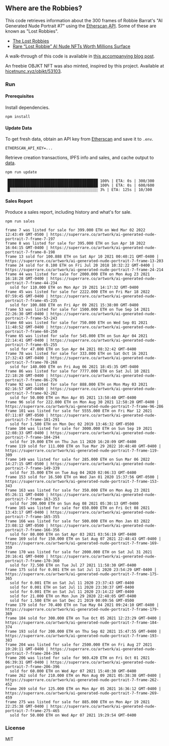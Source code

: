 ## Where are the Robbies?

This code retrieves information about the 300 frames of Robbie Barrat's "AI Generated Nude Portrait #7" using the [Etherscan API](https://etherscan.io/apis). Some of these are known as "Lost Robbies". 

* [The Lost Robbies](https://editorial.superrare.co/2020/09/05/the-lost-robbies/)
* [Rare “Lost Robbie” AI Nude NFTs Worth Millions Surface](https://digitalartcollector.com/rare-lost-robbie-ai-nude-nfts-worth-millions-surface/)

A walk-through of this code is available in [this accompanying blog post](https://code.dblock.org/2021/04/27/walking-etherium-transaction-logs-to-find-lost-robbies-using-etherscan-api.html).

An freebie OBJKT NFT was also minted, inspired by this project. Available at [hicetnunc.xyz/objkt/53103](https://www.hicetnunc.xyz/objkt/53103).

### Run

#### Prerequisites

Install dependencies.

```
npm install
```

#### Update Data

To get fresh data, obtain an API key from [Etherscan](https://etherscan.io/myapikey) and save it to `.env`.

```
ETHERSCAN_API_KEY=...
```

Retrieve creation transactions, IPFS info and sales, and cache output to [data](data).

```
npm run update

 ████████████████████████████████████████ 100% | ETA: 0s | 300/300
 ████████████████████████████████████████ 100% | ETA: 0s | 600/600
 █░░░░░░░░░░░░░░░░░░░░░░░░░░░░░░░░░░░░░░░ 3% | ETA: 125s | 10/300

```

#### Sales Report

Produce a sales report, including history and what's for sale.

```
npm run sales

frame 7 was listed for sale for 399.000 ETH on Wed Mar 02 2022 12:43:49 GMT-0500 | https://superrare.co/artwork/ai-generated-nude-portrait-7-frame-7-197
frame 8 was listed for sale for 395.000 ETH on Sun Apr 10 2022 16:04:15 GMT-0400 | https://superrare.co/artwork/ai-generated-nude-portrait-7-frame-8-198
frame 13 sold for 100.888 ETH on Sat Apr 10 2021 00:40:21 GMT-0400 | https://superrare.co/artwork/ai-generated-nude-portrait-7-frame-13-203
frame 24 sold for 0.100 ETH on Fri Jul 20 2018 10:32:22 GMT-0400 | https://superrare.co/artwork/ai-generated-nude-portrait-7-frame-24-214
frame 44 was listed for sale for 2000.000 ETH on Mon Aug 23 2021 16:18:28 GMT-0400 | https://superrare.co/artwork/ai-generated-nude-portrait-7-frame-44-234
  sold for 110.000 ETH on Mon Apr 19 2021 14:17:32 GMT-0400
frame 45 was listed for sale for 2222.000 ETH on Fri Mar 18 2022 07:59:45 GMT-0400 | https://superrare.co/artwork/ai-generated-nude-portrait-7-frame-45-235
  sold for 100.888 ETH on Fri Apr 09 2021 15:38:00 GMT-0400
frame 53 was listed for sale for 1500.000 ETH on Tue Sep 14 2021 22:26:30 GMT-0400 | https://superrare.co/artwork/ai-generated-nude-portrait-7-frame-53-243
frame 60 was listed for sale for 750.000 ETH on Wed Sep 01 2021 11:48:52 GMT-0400 | https://superrare.co/artwork/ai-generated-nude-portrait-7-frame-60-250
frame 65 was listed for sale for 545.000 ETH on Sun Apr 04 2021 22:14:41 GMT-0400 | https://superrare.co/artwork/ai-generated-nude-portrait-7-frame-65-255
  sold for 47.000 ETH on Sun Apr 04 2021 08:32:42 GMT-0400
frame 78 was listed for sale for 333.000 ETH on Sat Oct 16 2021 17:32:43 GMT-0400 | https://superrare.co/artwork/ai-generated-nude-portrait-7-frame-78-268
  sold for 140.000 ETH on Fri Aug 06 2021 18:45:35 GMT-0400
frame 86 was listed for sale for 7777.000 ETH on Sat Jul 10 2021 22:18:20 GMT-0400 | https://superrare.co/artwork/ai-generated-nude-portrait-7-frame-86-276
frame 92 was listed for sale for 888.000 ETH on Mon May 03 2021 02:16:57 GMT-0400 | https://superrare.co/artwork/ai-generated-nude-portrait-7-frame-92-282
  sold for 50.000 ETH on Mon Apr 05 2021 13:50:40 GMT-0400
frame 96 sold for 222.000 ETH on Mon Aug 30 2021 12:58:20 GMT-0400 | https://superrare.co/artwork/ai-generated-nude-portrait-7-frame-96-286
frame 101 was listed for sale for 5555.000 ETH on Fri Mar 12 2021 07:11:07 GMT-0500 | https://superrare.co/artwork/ai-generated-nude-portrait-7-frame-101-291
  sold for 1.500 ETH on Mon Dec 02 2019 13:46:32 GMT-0500
frame 104 was listed for sale for 3000.000 ETH on Sun Sep 19 2021 12:08:33 GMT-0400 | https://superrare.co/artwork/ai-generated-nude-portrait-7-frame-104-294
  sold for 19.000 ETH on Thu Jun 11 2020 16:28:09 GMT-0400
frame 119 sold for 111.000 ETH on Tue Mar 29 2022 10:48:40 GMT-0400 | https://superrare.co/artwork/ai-generated-nude-portrait-7-frame-119-309
frame 149 was listed for sale for 285.000 ETH on Sun Mar 06 2022 14:27:15 GMT-0500 | https://superrare.co/artwork/ai-generated-nude-portrait-7-frame-149-339
  sold for 35.000 ETH on Tue Aug 04 2020 02:06:33 GMT-0400
frame 153 sold for 16.500 ETH on Wed Jan 01 2020 15:37:56 GMT-0500 | https://superrare.co/artwork/ai-generated-nude-portrait-7-frame-153-343
frame 163 was listed for sale for 350.000 ETH on Mon Aug 23 2021 05:26:11 GMT-0400 | https://superrare.co/artwork/ai-generated-nude-portrait-7-frame-163-353
  sold for 200.000 ETH on Sun Aug 08 2021 05:30:13 GMT-0400
frame 165 was listed for sale for 650.000 ETH on Fri Oct 08 2021 13:43:17 GMT-0400 | https://superrare.co/artwork/ai-generated-nude-portrait-7-frame-165-355
frame 166 was listed for sale for 500.000 ETH on Mon Jan 03 2022 23:08:12 GMT-0500 | https://superrare.co/artwork/ai-generated-nude-portrait-7-frame-166-356
  sold for 80.000 ETH on Sat Apr 03 2021 03:56:19 GMT-0400
frame 169 sold for 150.000 ETH on Sat Aug 07 2021 22:48:43 GMT-0400 | https://superrare.co/artwork/ai-generated-nude-portrait-7-frame-169-359
frame 170 was listed for sale for 2000.000 ETH on Sat Jul 31 2021 20:16:41 GMT-0400 | https://superrare.co/artwork/ai-generated-nude-portrait-7-frame-170-360
  sold for 72.500 ETH on Tue Jul 27 2021 11:58:30 GMT-0400
frame 175 sold for 0.001 ETH on Sat Jul 11 2020 23:54:29 GMT-0400 | https://superrare.co/artwork/ai-generated-nude-portrait-7-frame-175-365
  sold for 0.001 ETH on Sat Jul 11 2020 23:37:43 GMT-0400
  sold for 0.001 ETH on Sat Jul 11 2020 23:30:37 GMT-0400
  sold for 0.001 ETH on Sat Jul 11 2020 23:14:22 GMT-0400
  sold for 21.000 ETH on Mon Jun 29 2020 22:48:05 GMT-0400
  sold for 1.500 ETH on Sat Dec 21 2019 00:09:56 GMT-0500
frame 179 sold for 70.400 ETH on Tue May 04 2021 09:24:10 GMT-0400 | https://superrare.co/artwork/ai-generated-nude-portrait-7-frame-179-369
frame 184 sold for 300.000 ETH on Tue Oct 05 2021 12:23:29 GMT-0400 | https://superrare.co/artwork/ai-generated-nude-portrait-7-frame-184-374
frame 193 sold for 200.000 ETH on Thu Sep 02 2021 15:47:55 GMT-0400 | https://superrare.co/artwork/ai-generated-nude-portrait-7-frame-193-383
frame 204 was listed for sale for 2500.000 ETH on Fri Aug 27 2021 19:20:11 GMT-0400 | https://superrare.co/artwork/ai-generated-nude-portrait-7-frame-204-394
frame 206 was listed for sale for 969.420 ETH on Fri Oct 01 2021 06:39:31 GMT-0400 | https://superrare.co/artwork/ai-generated-nude-portrait-7-frame-206-396
  sold for 60.000 ETH on Wed Apr 07 2021 15:40:30 GMT-0400
frame 262 sold for 210.000 ETH on Mon Aug 09 2021 05:38:38 GMT-0400 | https://superrare.co/artwork/ai-generated-nude-portrait-7-frame-262-452
frame 269 sold for 125.000 ETH on Mon Apr 05 2021 16:36:12 GMT-0400 | https://superrare.co/artwork/ai-generated-nude-portrait-7-frame-269-459
frame 275 was listed for sale for 885.000 ETH on Mon Apr 19 2021 22:25:38 GMT-0400 | https://superrare.co/artwork/ai-generated-nude-portrait-7-frame-275-465
  sold for 50.000 ETH on Wed Apr 07 2021 19:29:54 GMT-0400
```

### License

MIT
